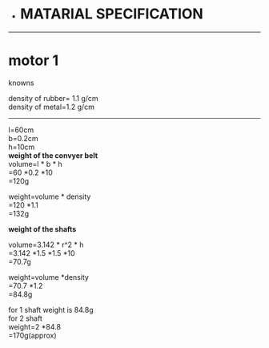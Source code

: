 *  # MATARIAL SPECIFICATION
***
# motor 1

knowns
                                                                                                                                                         

density of rubber= 1.1 g/cm                                                                                                                                    
density of metal=1.2  g/cm 
***
l=60cm                                                                                                                                                         
b=0.2cm                                                                                                                                                         
h=10cm                                                                                                                                                         
**weight of the convyer belt**                                                                                                                                                         
volume=l * b * h                                                                                                                                                            
      =60  *0.2 *10                                                                                                                                                         
      =120g                                                                                                                                                          
                                                                                                                                                        
weight=volume * density                                                                                                                                                         
=120 *1.1                                                                                                                                                         
=132g                                                                                                                                                         
                                                                                                                                                          
**weight of the shafts**                                                                                                                                                             
                                                                                                                                                     
volume=3.142 * r^2 * h                                                                                                                                                         
=3.142 *1.5 *1.5 *10                                                                                                                                                         
=70.7g                                                                                                                                                         
                                                                                                                                                          
weight=volume *density                                                                                                                                                          
      =70.7 *1.2                                                                                                                                                         
      =84.8g                                                                                                                                                            
                                                                                                                                                          
for 1 shaft weight is 84.8g                                                                                                                                                         
for 2 shaft                                                                                                                                                          
weight=2 *84.8                                                                                                                                                         
      =170g(approx)
